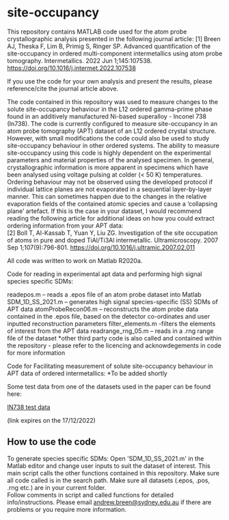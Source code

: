 # site-occupancy

This repository contains MATLAB code used for the atom probe crystallographic analysis presented in the following journal article:
[1] Breen AJ, Theska F, Lim B, Primig S, Ringer SP. Advanced quantification of the site-occupancy in ordered multi-component intermetallics using atom probe tomography. Intermetallics. 2022 Jun 1;145:107538.
https://doi.org/10.1016/j.intermet.2022.107538

If you use the code for your own analysis and present the results, please reference/cite the journal article above.
 
The code contained in this repository was used to measure changes to the solute site-occupancy behaviour in the L12 ordered gamma-prime phase found in an additively manufactured Ni-based superalloy - Inconel 738 (In738). The code is currently configured to measure site-occupancy in an atom probe tomography (APT) dataset of an L12 ordered crystal structure. However, with small modifications the code could also be used to study site-occupancy behaviour in other ordered systems. The ability to measure site-occupancy using this code is highly dependent on the experimental parameters and material properties of the analysed specimen. In general, crystallographic information is more apparent in specimens which have been analysed using voltage pulsing at colder (< 50 K) temperatures. Ordering behaviour may not be observed using the developed protocol if individual lattice planes are not evaporated in a sequential layer-by-layer manner. This can sometimes happen due to the changes in the relative evaporation fields of the contained atomic species and cause a ‘collapsing plane’ artefact. If this is the case in your dataset, I would recommend reading the following article for additional ideas on how you could extract ordering information from your APT data:   
[2] Boll T, Al-Kassab T, Yuan Y, Liu ZG. Investigation of the site occupation of atoms in pure and doped TiAl/Ti3Al intermetallic. Ultramicroscopy. 2007 Sep 1;107(9):796-801.
https://doi.org/10.1016/j.ultramic.2007.02.011

All code was written to work on Matlab R2020a.

Code for reading in experimental apt data and performing high signal species specific SDMs:

readepos.m – reads a .epos  file of an atom probe dataset into Matlab
SDM_1D_SS_2021.m – generates high signal species-specific (SS) SDMs of APT data
atomProbeRecon06.m – reconstructs the atom probe data contained in the .epos file, based on the detector co-ordinates and user inputted reconstruction parameters
filter_elements.m -filters the elements of interest from the APT data
readrange_rng_05.m – reads in a .rng range file of the dataset
*other third party code is also called and contained within the repository - please refer to the licencing and acknowdegements in code for more information

Code for Facilitating measurement of solute site-occupancy behaviour in APT data of ordered intermetallics:
*To be added shortly

Some test data from one of the datasets used in the paper can be found here:

[IN738 test data](https://unisyd-my.sharepoint.com/:f:/g/personal/andrew_breen_sydney_edu_au/EsWXSPq9giZJlmwQobTfwCYBSYqzOus8BAOpAHsLwj4AiQ?e=FtcplU, "IN738 test data")

(link expires on the 17/12/2022)

## How to use the code
To generate species specific SDMs:
Open 'SDM_1D_SS_2021.m' in the Matlab editor and change user inputs to suit the dataset of interest.
This main script calls the other functions contained in this repository. Make sure all code called is in the search path. Make sure all datasets (.epos, .pos, .rng etc.) are in your current folder.  
Follow comments in script and called functions for detailed info/instructions.
Please email andrew.breen@sydney.edu.au if there are problems or you require more information.





